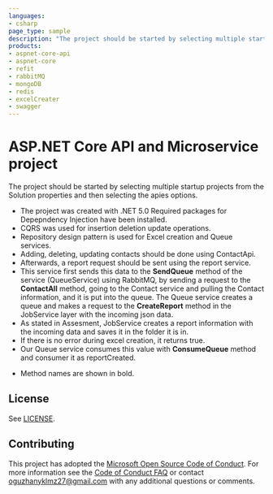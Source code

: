 ```yaml
---
languages:
- csharp
page_type: sample
description: "The project should be started by selecting multiple startup projects from the Solution properties and then selecting the apies options."
products:
- aspnet-core-api
- aspnet-core
- refit
- rabbitMQ
- mongoDB
- redis
- excelCreater
- swagger
---
```


# ASP.NET Core API and Microservice project
The project should be started by selecting multiple startup projects from the Solution properties and then selecting the apies options.

- The project was created with .NET 5.0 Required packages for Depepndency Injection have been installed.
- CQRS was used for insertion deletion update operations.
- Repository design pattern is used for Excel creation and Queue services.
- Adding, deleting, updating contacts should be done using ContactApi.
- Afterwards, a report request should be sent using the report service.
- This service first sends this data to the **SendQueue** method of the service (QueueService) using RabbitMQ, by sending a request to the **ContactAll** method, going to the Contact service and pulling the Contact information, and it is put into the queue. The Queue service creates a queue and makes a request to the **CreateReport** method in the JobService layer with the incoming json data.
- As stated in Assesment, JobService creates a report information with the incoming data and saves it in the folder it is in.
- If there is no error during excel creation, it returns true.
- Our Queue service consumes this value with **ConsumeQueue** method and consumer it as reportCreated.

* Method names are shown in bold.

## License

See [LICENSE](https://github.com/oguzhanyikilmaz/AssessmentPhoneDirectory/blob/master/LICENSE.md).

## Contributing

This project has adopted the [Microsoft Open Source Code of Conduct](https://opensource.microsoft.com/codeofconduct/). For more information see the [Code of Conduct FAQ](https://opensource.microsoft.com/codeofconduct/faq/) or contact [oguzhanyklmz27@gmail.com](mailto:oguzhanyklmz27@gmail.com) with any additional questions or comments.

